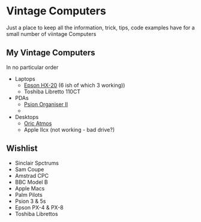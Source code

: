 # Vintage Computers
Just a place to keep all the information, trick, tips, code examples 
have for a small number of viintage Computers

## My Vintage Computers

In no particular order
- Laptops
  - [Epson HX-20](Epson%20HX-20/README.md) (6 ish of which 3 working))
  - Toshiba Libretto 110CT
- PDAs
  - [Psion Organiser II](/Psion%20Organiser%20II/README.md)
  - 
- Desktops
  - [Oric Atmos](/Oric%20Atmos/README.md)
  - Apple IIcx (not working - bad drive?)


## Wishlist
- Sinclair Spctrums
- Sam Coupe
- Amstrad CPC
- BBC Model B
- Apple Macs
- Palm Pilots
- Psion 3 & 5s
- Epson PX-4 & PX-8
- Toshiba Librettos
